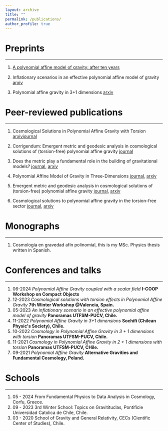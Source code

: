 ```yaml
---
layout: archive
title: ""
permalink: /publications/
author_profile: true
---
```


# Preprints
---
1. [A polynomial aﬃne model of gravity: after ten years](https://arxiv.org/pdf/2412.21122)

2. Inflationary scenarios in an effective polynomial affine model of gravity [arxiv](https://browse.arxiv.org/abs/2312.07312)

3. Polynomial affine gravity in 3+1 dimensions [arxiv](https://arxiv.org/abs/2212.07975)

# Peer-reviewed publications
---

1. Cosmological Solutions in Polynomial Affine Gravity with Torsion [arxiv](https://arxiv.org/abs/2404.11703)[journal]()

2. Corrigendum: Emergent metric and geodesic analysis in cosmological solutions of (torsion-free) polynomial affine gravity [journal](https://iopscience.iop.org/article/10.1088/1361-6382/ad0356)

3. Does the metric play a fundamental role in the building of gravitational models? [journal](https://www.worldscientific.com/doi/abs/10.1142/S0219887824300010?journalCode=ijgmmp), [arxiv](https://arxiv.org/abs/2306.03729)

4. Polynomial Affine Model of Gravity in Three-Dimensions [journal](https://www.mdpi.com/2218-1997/8/2/68), [arxiv](https://arxiv.org/abs/2201.12030#:~:text=In%20this%20work%2C%20we%20explore,the%20set%20of%20fundamental%20fields.)

5. Emergent metric and geodesic analysis in cosmological solutions of (torsion-free) polynomial affine gravity [journal](https://iopscience.iop.org/article/10.1088/1361-6382/ab58ef/meta), [arxiv](https://arxiv.org/abs/1908.06654)

6. Cosmological solutions to polynomial affine gravity in the torsion-free sector [journal](https://www.intechopen.com/chapters/64713), [arxiv](https://browse.arxiv.org/abs/1808.05970)

# Monographs
---

1. Cosmología en gravedad afín polinomial, this is my MSc. Physics thesis written in Spanish.


# Conferences and talks
---
1. 06-2024 *Polynomial Affine Gravity coupled with a scalar field* **I-COOP Workshop on Compact Objects**
1. 12-2023 *Cosmological solutions with torsion effects in Polynomial Affine Gravity* **7th Winter Workshop @Valencia, Spain.**
2. 05-2023 *An inflationary scenario in an effective polynomial affine model of gravity* **Panoramas UTFSM-PUCV, Chile.**
3. 11-2022 *Polynomial Affine Gravity in 3+1 dimensions* **Sochifi (Chilean Physic's Society), Chile.**
4. 10-2022 *Cosmology in Polynomial Affine Gravity in 3 + 1 dimensions with torsion* **Panoramas UTFSM-PUCV, Chile.**
5. 11-2021 *Cosmology in Polynomial Affine Gravity in 2 + 1 dimensions with torsion* **Panoramas UTFSM-PUCV, CHile.**
6. 09-2021 *Polynomial Affine Gravity* **Alternative Gravities and Fundamental Cosmology, Poland.**


# Schools
---
1. 05 - 2024 From Fundamental Physics to Data Analysis in Cosmology, Corfu, Greece.
1. 09 - 2023 3rd Winter School: Topics on Gravitituclas, Pontificie Universidad Catolica de Chile, Chile.
2. 03 - 2020 School of Gravity and General Relativity, CECs (Cientific Center of Studies), Chile.
